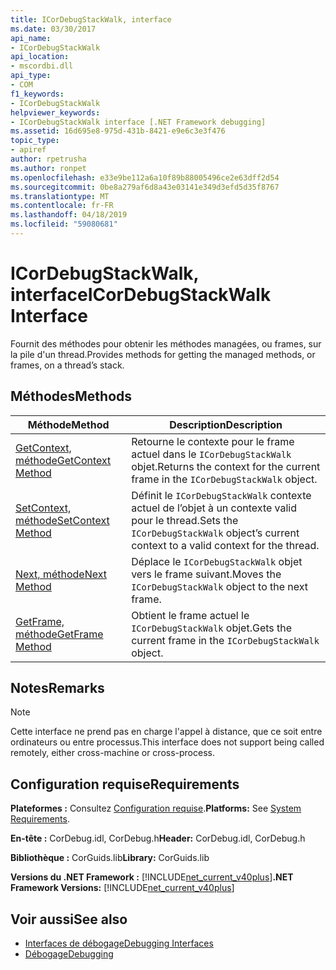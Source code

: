 ```yaml
---
title: ICorDebugStackWalk, interface
ms.date: 03/30/2017
api_name:
- ICorDebugStackWalk
api_location:
- mscordbi.dll
api_type:
- COM
f1_keywords:
- ICorDebugStackWalk
helpviewer_keywords:
- ICorDebugStackWalk interface [.NET Framework debugging]
ms.assetid: 16d695e8-975d-431b-8421-e9e6c3e3f476
topic_type:
- apiref
author: rpetrusha
ms.author: ronpet
ms.openlocfilehash: e33e9be112a6a10f89b88005496ce2e63dff2d54
ms.sourcegitcommit: 0be8a279af6d8a43e03141e349d3efd5d35f8767
ms.translationtype: MT
ms.contentlocale: fr-FR
ms.lasthandoff: 04/18/2019
ms.locfileid: "59080681"
---
```

# <a name="icordebugstackwalk-interface"></a><span data-ttu-id="b73bf-102">ICorDebugStackWalk, interface</span><span class="sxs-lookup"><span data-stu-id="b73bf-102">ICorDebugStackWalk Interface</span></span>
<span data-ttu-id="b73bf-103">Fournit des méthodes pour obtenir les méthodes managées, ou frames, sur la pile d'un thread.</span><span class="sxs-lookup"><span data-stu-id="b73bf-103">Provides methods for getting the managed methods, or frames, on a thread’s stack.</span></span>  
  
## <a name="methods"></a><span data-ttu-id="b73bf-104">Méthodes</span><span class="sxs-lookup"><span data-stu-id="b73bf-104">Methods</span></span>  
  
|<span data-ttu-id="b73bf-105">Méthode</span><span class="sxs-lookup"><span data-stu-id="b73bf-105">Method</span></span>|<span data-ttu-id="b73bf-106">Description</span><span class="sxs-lookup"><span data-stu-id="b73bf-106">Description</span></span>|  
|------------|-----------------|  
|[<span data-ttu-id="b73bf-107">GetContext, méthode</span><span class="sxs-lookup"><span data-stu-id="b73bf-107">GetContext Method</span></span>](../../../../docs/framework/unmanaged-api/debugging/icordebugstackwalk-getcontext-method.md)|<span data-ttu-id="b73bf-108">Retourne le contexte pour le frame actuel dans le `ICorDebugStackWalk` objet.</span><span class="sxs-lookup"><span data-stu-id="b73bf-108">Returns the context for the current frame in the `ICorDebugStackWalk` object.</span></span>|  
|[<span data-ttu-id="b73bf-109">SetContext, méthode</span><span class="sxs-lookup"><span data-stu-id="b73bf-109">SetContext Method</span></span>](../../../../docs/framework/unmanaged-api/debugging/icordebugstackwalk-setcontext-method.md)|<span data-ttu-id="b73bf-110">Définit le `ICorDebugStackWalk` contexte actuel de l’objet à un contexte valid pour le thread.</span><span class="sxs-lookup"><span data-stu-id="b73bf-110">Sets the `ICorDebugStackWalk` object’s current context to a valid context for the thread.</span></span>|  
|[<span data-ttu-id="b73bf-111">Next, méthode</span><span class="sxs-lookup"><span data-stu-id="b73bf-111">Next Method</span></span>](../../../../docs/framework/unmanaged-api/debugging/icordebugstackwalk-next-method.md)|<span data-ttu-id="b73bf-112">Déplace le `ICorDebugStackWalk` objet vers le frame suivant.</span><span class="sxs-lookup"><span data-stu-id="b73bf-112">Moves the `ICorDebugStackWalk` object to the next frame.</span></span>|  
|[<span data-ttu-id="b73bf-113">GetFrame, méthode</span><span class="sxs-lookup"><span data-stu-id="b73bf-113">GetFrame Method</span></span>](../../../../docs/framework/unmanaged-api/debugging/icordebugstackwalk-getframe-method.md)|<span data-ttu-id="b73bf-114">Obtient le frame actuel le `ICorDebugStackWalk` objet.</span><span class="sxs-lookup"><span data-stu-id="b73bf-114">Gets the current frame in the `ICorDebugStackWalk` object.</span></span>|  
  
## <a name="remarks"></a><span data-ttu-id="b73bf-115">Notes</span><span class="sxs-lookup"><span data-stu-id="b73bf-115">Remarks</span></span>  
  
> [!NOTE]
>  <span data-ttu-id="b73bf-116">Cette interface ne prend pas en charge l'appel à distance, que ce soit entre ordinateurs ou entre processus.</span><span class="sxs-lookup"><span data-stu-id="b73bf-116">This interface does not support being called remotely, either cross-machine or cross-process.</span></span>  
  
## <a name="requirements"></a><span data-ttu-id="b73bf-117">Configuration requise</span><span class="sxs-lookup"><span data-stu-id="b73bf-117">Requirements</span></span>  
 <span data-ttu-id="b73bf-118">**Plateformes :** Consultez [Configuration requise](../../../../docs/framework/get-started/system-requirements.md).</span><span class="sxs-lookup"><span data-stu-id="b73bf-118">**Platforms:** See [System Requirements](../../../../docs/framework/get-started/system-requirements.md).</span></span>  
  
 <span data-ttu-id="b73bf-119">**En-tête :** CorDebug.idl, CorDebug.h</span><span class="sxs-lookup"><span data-stu-id="b73bf-119">**Header:** CorDebug.idl, CorDebug.h</span></span>  
  
 <span data-ttu-id="b73bf-120">**Bibliothèque :** CorGuids.lib</span><span class="sxs-lookup"><span data-stu-id="b73bf-120">**Library:** CorGuids.lib</span></span>  
  
 <span data-ttu-id="b73bf-121">**Versions du .NET Framework :** [!INCLUDE[net_current_v40plus](../../../../includes/net-current-v40plus-md.md)]</span><span class="sxs-lookup"><span data-stu-id="b73bf-121">**.NET Framework Versions:** [!INCLUDE[net_current_v40plus](../../../../includes/net-current-v40plus-md.md)]</span></span>  
  
## <a name="see-also"></a><span data-ttu-id="b73bf-122">Voir aussi</span><span class="sxs-lookup"><span data-stu-id="b73bf-122">See also</span></span>

- [<span data-ttu-id="b73bf-123">Interfaces de débogage</span><span class="sxs-lookup"><span data-stu-id="b73bf-123">Debugging Interfaces</span></span>](../../../../docs/framework/unmanaged-api/debugging/debugging-interfaces.md)
- [<span data-ttu-id="b73bf-124">Débogage</span><span class="sxs-lookup"><span data-stu-id="b73bf-124">Debugging</span></span>](../../../../docs/framework/unmanaged-api/debugging/index.md)
